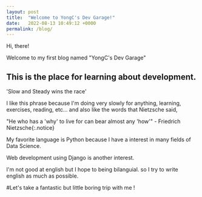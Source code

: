 ```yaml
---
layout: post
title:  "Welcome to YongC's Dev Garage!"
date:   2022-08-13 10:49:12 +0000
permalink: /blog/
---
```


Hi, there!

Welcome to my first blog named "YongC's Dev Garage"

This is the place for learning about development.
---
'Slow and Steady wins the race'

I like this phrase because I'm doing very slowly for anything, learning, exercises, reading, etc...
and also like the words that Nietzsche said,

"He who has a 'why' to live for can bear almost any 'how'" - Friedrich Nietzsche{:.notice}

My favorite language is Python because I have a interest in many fields of Data Science.

Web development using Django is another interest.

I'm not good at english but I hope to being bilanguial. so I try to write english as much as possible.


#Let's take a fantastic but little boring trip with me !
